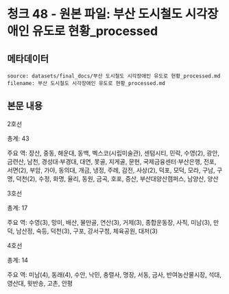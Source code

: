 # 청크 48 - 원본 파일: 부산 도시철도 시각장애인 유도로 현황_processed

## 메타데이터

```
source: datasets/final_docs/부산 도시철도 시각장애인 유도로 현황_processed.md
filename: 부산 도시철도 시각장애인 유도로 현황_processed.md
```

## 본문 내용

2호선

총계: 43

주요 역: 장산, 중동, 해운대, 동백, 벡스코(시립미술관), 센텀시티, 민락, 수영(2), 광안, 금련산, 남천, 경성대·부경대, 대연, 못골, 지게골, 문현, 국제금융센터·부산은행, 전포, 서면(2), 부암, 가야, 동의대, 개금, 냉정, 주례, 감전, 사상(2), 덕포, 모덕, 모라, 구남, 구명, 덕천(2), 수정, 화명, 율리, 동원, 금곡, 호포, 증산, 부산대양산캠퍼스, 남양산, 양산

3호선

총계: 17

주요 역: 수영(3), 망미, 배산, 물만골, 연산(3), 거제(3), 종합운동장, 사직, 미남(3), 만덕, 남산정, 숙등, 덕천(3), 구포, 강서구청, 체육공원, 대저(3)

4호선

총계: 14

주요 역: 미남(4), 동래(4), 수안, 낙민, 충렬사, 명장, 서동, 금사, 반여농산물시장, 석대, 영산대, 윗반송, 고촌, 안평